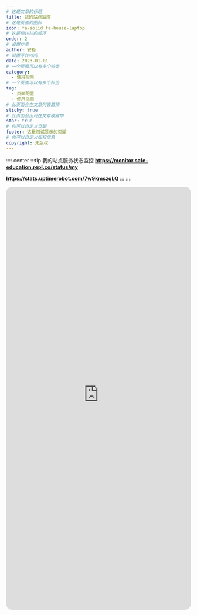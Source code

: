 ```yaml
---
# 这是文章的标题
title: 我的站点监控
# 这是页面的图标
icon: fa-solid fa-house-laptop
# 这是侧边栏的顺序
order: 2
# 设置作者
author: 安稳
# 设置写作时间
date: 2023-01-01
# 一个页面可以有多个分类
category:
  - 使用指南
# 一个页面可以有多个标签
tag:
  - 页面配置
  - 使用指南
# 此页面会在文章列表置顶
sticky: true
# 此页面会出现在文章收藏中
star: true
# 你可以自定义页脚
footer: 这是测试显示的页脚
# 你可以自定义版权信息
copyright: 无版权
---
```


<!-- 你可以通过设置页面的 Frontmatter，在页面禁用功能与布局。 -->

<!-- more -->


:::: center
:::tip 我的站点服务状态监控
**https://monitor.safe-education.repl.co/status/my**

**https://stats.uptimerobot.com/7w9kmszqLQ**
:::
::::

<iframe src="https://monitor.safe-education.repl.co/status/my" name="iframe_a" scrolling="yes" frameborder="0" width="100%" height="1150" style="scrolling: no;1px solid #ccc; border-radius: 16px;"></iframe>

<!-- <iframe src="https://stats.uptimerobot.com/7w9kmszqLQ" name="iframe_a" scrolling="yes" frameborder="0" width="100%" height="1150" style="scrolling: no;1px solid #ccc; border-radius: 16px;"></iframe> -->